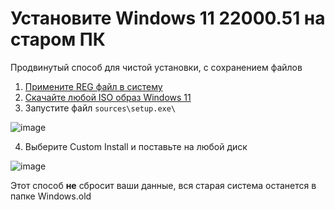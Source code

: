 # Установите Windows 11 22000.51 на старом ПК
Продвинутый способ для чистой установки, с сохранением файлов
 
1) [Примените REG файл в систему](http://windows11.now.sh/bypass.reg)
2) [Скачайте любой ISO образ Windows 11](https://yandex.ru/search/?text=22000%2051%20210617%202050%20co%20release%20&lr=213)
3) Запустите файл `sources\setup.exe\`

![image](https://user-images.githubusercontent.com/86190960/123780800-3f386f80-d8dc-11eb-9a8b-85d2dd089c2c.png)

4) Выберите Custom Install и поставьте на любой диск

![image](https://user-images.githubusercontent.com/86190960/123780979-65f6a600-d8dc-11eb-939c-6d7c5e7a6c9e.png)

Этот способ **не** сбросит ваши данные, вся старая система останется в папке Windows.old
